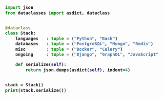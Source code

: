 <!-- Zero width character is used to put extra blank lines before and after code -->

<h3>
    
```python
​
import json
from dataclasses import asdict, dataclass


@dataclass
class Stack:
    languages   : tuple = ("Python", "Bash")
    databases   : tuple = ("PostgreSQL", "Mongo", "Redis")
    misc        : tuple = ("Docker", "Celery")
    ongoing     : tuple = ("Django", "GraphQL", "JavaScript")

    def serialize(self):
        return json.dumps(asdict(self), indent=4)


stack = Stack()
print(stack.serialize())
​
```
</h3>

